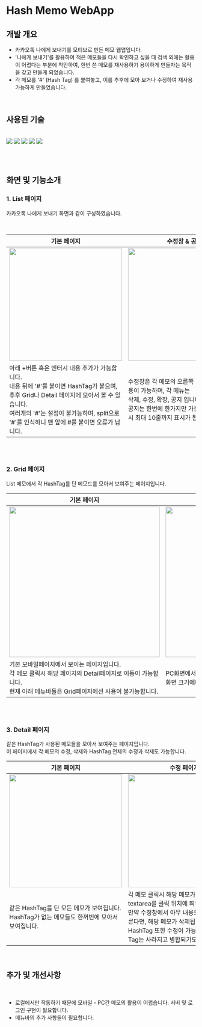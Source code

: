 # Hash Memo WebApp

## 개발 개요
- 카카오톡 나에게 보내기를 모티브로 만든 메모 웹앱입니다.
- '나에게 보내기'를 활용하여 적은 메모들을 다시 확인하고 싶을 때 검색 외에는 활용이 어렵다는 부분에 착안하여, 한번 쓴 메모를 재사용하기 용이하게 만들자는 목적을 갖고 만들게 되었습니다.
- 각 메모를 '#' (Hash Tag) 를 붙여놓고, 이를 추후에 모아 보거나 수정하여 재사용 가능하게 만들었습니다.

<br>

## 사용된 기술

<br>

<img src="https://img.shields.io/badge/react-61DAFB?style=for-the-badge&logo=react&logoColor=black">
<img src="https://img.shields.io/badge/Redux-764ABC?style=for-the-badge&logo=Redux&logoColor=black">
<img src="https://img.shields.io/badge/Sass-CC6699?style=for-the-badge&logo=Sass&logoColor=black">
<img src="https://img.shields.io/badge/TypeScript-3178C6?style=for-the-badge&logo=TypeScript&logoColor=black">
<img src="https://img.shields.io/badge/Netlify-00C7B7?style=for-the-badge&logo=Netlify&logoColor=black">


<br><br>

## 화면 및 기능소개

### 1. List 페이지

카카오톡 나에게 보내기 화면과 같이 구성하였습니다.

<br>

| 기본 페이지 | 수정창 & 공지 | 다중삭제기능 |
|----|----|----|
|<img src='https://user-images.githubusercontent.com/82368684/143402449-2c254ed0-3808-4282-81b0-cac8ea5b1b28.png' width="300px" > | <img src='https://user-images.githubusercontent.com/82368684/143402473-b9e318c4-cd4a-45c0-8b55-99ae59970889.png' width="300px" > | <img src='https://user-images.githubusercontent.com/82368684/143403859-fc46f3c8-521d-45fc-8743-6751b3a21a6c.png' width="300px" >|
| 아래 +버튼 혹은 엔터시 내용 추가가 가능합니다.<br>내용 뒤에 '#'를 붙이면 HashTag가 붙으며, 추후 Grid나 Detail 페이지에 모아서 볼 수 있습니다.<br> 여러개의 '#'는 설정이 불가능하며, split으로 '#'를 인식하니 맨 앞에 #를 붙이면 오류가 납니다. | 수정창은 각 메모의 오른쪽 + 버튼을 통해 이용이 가능하며, 각 메뉴는 <br> 삭제, 수정, 확장, 공지 입니다. <br> 공지는 한번에 한가지만 가능하고, 공지 확장시 최대 10줄까지 표시가 됩니다. | 여러 메모를 한번에 컨트롤하는 기능이며, 현재는 '삭제'만 구현되어 있습니다. <br> 체크박스로 체크한 메모들을 한번에 삭제가 가능합니다.|


<br><br>

### 2. Grid 페이지

List 메모에서 각 HashTag를 단 메모드를 모아서 보여주는 페이지입니다. 
<br>

| 기본 페이지 | 반응형 확장 |
|---|---|
|<img src='https://user-images.githubusercontent.com/82368684/143405035-096f622c-d7f3-4d43-8fc9-997ca42f4c8d.png' width="400px"> | <img src='https://user-images.githubusercontent.com/82368684/143405113-5faad3a2-95f9-4a3e-9b98-ade1df83c341.png' width="400px"> |
| 기본 모바일페이지에서 보이는 페이지입니다. <br> 각 메모 클릭시 해당 페이지의 Detail페이지로 이동이 가능합니다. <br> 현재 아래 메뉴바들은 Grid페이지에선 사용이 불가능합니다. | PC화면에서의 페이지입니다. Display grid로 만들어졌으며, 화면 크기에따라 각 메모가 한 줄에 2, 3, 4개씩 표시됩니다.|


<br><br>

### 3. Detail 페이지
같은 HashTag가 사용된 메모들을 모아서 보여주는 페이지입니다. <br>
이 페이지에서 각 메모의 수정, 삭제와 HashTag 전체의 수정과 삭제도 가능합니다. <br>


| 기본 페이지 | 수정 페이지 | 하단 메뉴바 |
|---|---|---|
|<img src='https://user-images.githubusercontent.com/82368684/143406802-da755678-5362-4aa0-84a5-e318f916b38e.png' width="300px"> | <img src='https://user-images.githubusercontent.com/82368684/143406880-4e11e5ed-e223-4aa5-816e-ca4c125be68d.png' width="300px"> | <img src='https://user-images.githubusercontent.com/82368684/143406832-13558806-56d4-4baf-8b86-d54809b4b04a.png' width="300px"> |
| 같은 HashTag를 단 모든 메모가 보여집니다. HashTag가 없는 메모들도 한꺼번에 모아서 보여집니다. | 각 메모 클릭시 해당 메모가 수정이 가능한 textarea를 클릭 위치에 띄워줍니다. <br> 만약 수정창에서 아무 내용도 없이 수정을 누른다면, 해당 메모가 삭제됩니다. <br> HashTag 또한 수정이 가능하며, 수정시 해당 Tag는 사라지고 병합되기도 합니다. | 맨 아래 메뉴바중, 컬러 지정과 삭제가 가능합니다. <br> 해당 메뉴에서 컬러지정한 메모들은 List페이지에도 그대로 적용됩니다. <br> 삭제기능 이용시 해당 HashTag 가 붙은 메모가 전부 사라집니다. | 


<br>

## 추가 및 개선사항

<br>

- 로컬에서만 작동하기 때문에 모바일 - PC간 메모의 활용이 어렵습니다. 서버 및 로그인 구현이 필요합니다.
- 메뉴바의 추가 사항들이 필요합니다.

